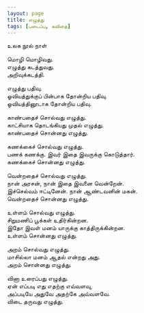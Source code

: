 ```yaml
---
layout: page
title: எழுத்து 
tags: [படைப்பு, கவிதை]
---
```


<!-- ஏப்ரல் 23, 2020<br> -->
உலக நூல் நாள்


மொழி மொழிவது.<br>
எழுத்து கடத்துவது.<br>
அறிவுக்கடத்தி.<br>

எழுத்து பதிவு.<br>
ஓவியத்துக்குப் பின்பாக தோன்றிய பதிவு.<br>
ஓவியத்தினூடாக தோன்றிய பதிவு.<br>

காண்பதைச் சொல்வது எழுத்து.<br>
காட்சியாக தொடங்கியது முதல் எழுத்து.<br>
காண்பதைச் சொன்னது எழுத்து.<br>

கணக்கைச் சொல்வது எழுத்து.<br>
பணக் கணக்கு. இவர் இதை இவருக்கு கொடுத்தார்.<br>
கணக்கைச் சொன்னது எழுத்து.<br>

வென்றதைச் சொல்வது எழுத்து.<br>
நான் அரசன், நான் இதை இவனை வென்றேன்.<br>
இச்செல்வம் ஈட்டினேன். நான் ஆண்டவனின் மகன்.<br>
வென்றதைச் சொன்னது எழுத்து.<br>

உள்ளம் சொல்வது எழுத்து.<br>
சிறுமணிப்  பூக்கள் உதிர்கின்றன. <br>
இதோ இவள் மனம் யாருக்கு காத்திருக்கின்றன.<br>
உள்ளம் சொன்னது எழுத்து.<br>

அறம் சொல்வது எழுத்து.<br>
மாசில்லா மனம் ஆதல் என்றது அது.<br>
அறம் சொன்னது எழுத்து.<br>

வினா உரைப்பது எழுத்து.<br>
ஏன் எப்படி எது எதற்கு எவ்வளவு,<br>
அப்படியே அதுவே அதற்கே அவ்வளவே.<br>
விடை தருவது எழுத்து.
